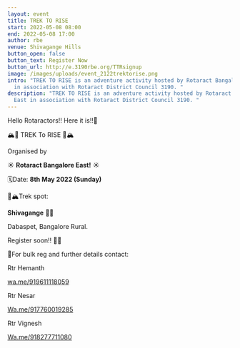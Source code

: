 ```yaml
---
layout: event
title: TREK TO RISE
start: 2022-05-08 08:00
end: 2022-05-08 17:00
author: rbe
venue: Shivagange Hills
button_open: false
button_text: Register Now
button_url: http://e.3190rbe.org/TTRsignup
image: /images/uploads/event_2122trektorise.png
intro: "TREK TO RISE is an adventure activity hosted by Rotaract Bangalore East
  in association with Rotaract District Council 3190. "
description: "TREK TO RISE is an adventure activity hosted by Rotaract Bangalore
  East in association with Rotaract District Council 3190. "
---
```

Hello Rotaractors!! Here it is!!🥳

🏔️🌄 TREK To RISE 🌄🏔️

Organised by

☀️ **Rotaract Bangalore East!** ☀️ 

🗓️Date: **8th May 2022 (Sunday)**

📍🏔️Trek spot:

**Shivagange** 🌄🤩

Dabaspet, Bangalore Rural.

Register soon!! 🤩🥳

📝For bulk reg and further details contact:

Rtr Hemanth [](wa.me/919611118059)

[wa.me/919611118059](https://wa.me/919611118059)

Rtr Nesar

[Wa.me/917760019285](https://Wa.me/917760019285)

Rtr Vignesh

[Wa.me/918277711080](https://Wa.me/918277711080)